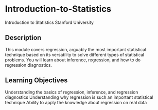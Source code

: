 # Introduction-to-Statistics
Introduction to Statistics Stanford University
<br>
## Description
This module covers regression, arguably the most important statistical technique based on its versatility to solve different types of statistical problems. You will learn about inference, regression, and how to do regression diagnostics.
<br>
## Learning Objectives
Understanding the basics of regression, inference, and regression diagnostics
Understanding why regression is such an important statistical technique
Ability to apply the knowledge about regression on real data
